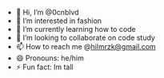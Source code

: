 - 👋 Hi, I’m @0cnblvd
- 👀 I’m interested in fashion 
- 🌱 I’m currently learning how to code
- 💞️ I’m looking to collaborate on code study
- 📫 How to reach me @hilmrzk@gmail.com
- 😄 Pronouns: he/him
- ⚡ Fun fact: Im tall

<!---
0cnblvd/0cnblvd is a ✨ special ✨ repository because its `README.md` (this file) appears on your GitHub profile.
You can click the Preview link to take a look at your changes.
--->
